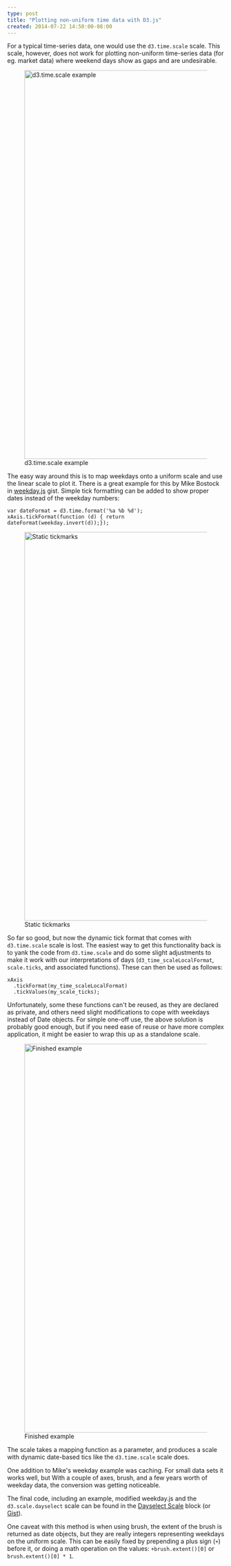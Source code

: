 ```yaml
---
type: post
title: "Plotting non-uniform time data with D3.js"
created: 2014-07-22 14:50:00-08:00
---
```

For a typical time-series data, one would use the `d3.time.scale` scale. This scale, however, does not work for plotting non-uniform time-series data (for eg. market data) where weekend days show as gaps and are undesirable.

<figure>
  <img src="/media/images/blog/2014/07/d3-dayselect/timescale.svg" title="d3.time.scale example" width="900"/>
  <figcaption>d3.time.scale example</figcaption>
</figure>

The easy way around this is to map weekdays onto a uniform scale and use the linear scale to plot it. There is a great example for this by Mike Bostock in [weekday.js](https://gist.github.com/mbostock/5827353) gist. Simple tick formatting can be added to show proper dates instead of the weekday numbers:
    
    var dateFormat = d3.time.format('%a %b %d');
    xAxis.tickFormat(function (d) { return dateFormat(weekday.invert(d));});
    
<figure>
  <img src="/media/images/blog/2014/07/d3-dayselect/tickmarks.svg" title="Static tickmarks" width="900"/>
  <figcaption>Static tickmarks</figcaption>
</figure>

So far so good, but now the dynamic tick format that comes with `d3.time.scale` scale is lost. The easiest way to get this functionality back is to yank the code from `d3.time.scale` and do some slight adjustments to make it work with our interpretations of days (`d3_time_scaleLocalFormat`, `scale.ticks`, and associated functions). These can then be used as follows:
    
    xAxis
      .tickFormat(my_time_scaleLocalFormat)
      .tickValues(my_scale_ticks);

Unfortunately, some these functions can't be reused, as they are declared as private, and others need slight modifications to cope with weekdays instead of Date objects. For simple one-off use, the above solution is probably good enough, but if you need ease of reuse or have more complex application, it might be easier to wrap this up as a standalone scale.

<figure>
  <img src="/media/images/blog/2014/07/d3-dayselect/dayselect.svg" title="Finished example" width="900"/>
  <figcaption>Finished example</figcaption>
</figure>

The scale takes a mapping function as a parameter, and produces a scale with dynamic date-based tics like the `d3.time.scale` scale does.

One addition to Mike's weekday example was caching. For small data sets it works well, but With a couple of axes, brush, and a few years worth of weekday data, the conversion was getting noticeable.

The final code, including an example, modified weekday.js and the `d3.scale.dayselect` scale can be found in the [Dayselect Scale](http://bl.ocks.org/mayo/e27554b34bff1f177c05) block (or [Gist](https://gist.github.com/mayo/e27554b34bff1f177c05)).

One caveat with this method is when using brush, the extent of the brush is returned as date objects, but they are really integers representing weekdays on the uniform scale. This can be easily fixed by prepending a plus sign (`+`) before it, or doing a math operation on the values: `+brush.extent()[0]` or `brush.extent()[0] * 1`.

